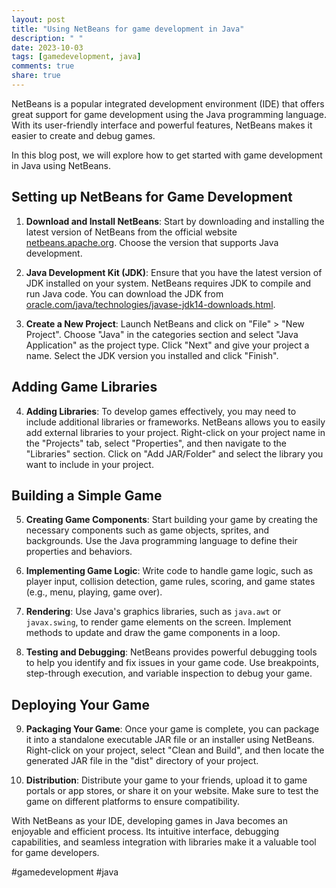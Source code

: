 ```yaml
---
layout: post
title: "Using NetBeans for game development in Java"
description: " "
date: 2023-10-03
tags: [gamedevelopment, java]
comments: true
share: true
---
```


NetBeans is a popular integrated development environment (IDE) that offers great support for game development using the Java programming language. With its user-friendly interface and powerful features, NetBeans makes it easier to create and debug games.

In this blog post, we will explore how to get started with game development in Java using NetBeans.

## Setting up NetBeans for Game Development

1. **Download and Install NetBeans**: Start by downloading and installing the latest version of NetBeans from the official website [netbeans.apache.org](http://netbeans.apache.org/). Choose the version that supports Java development.

2. **Java Development Kit (JDK)**: Ensure that you have the latest version of JDK installed on your system. NetBeans requires JDK to compile and run Java code. You can download the JDK from [oracle.com/java/technologies/javase-jdk14-downloads.html](https://www.oracle.com/java/technologies/javase-jdk14-downloads.html).

3. **Create a New Project**: Launch NetBeans and click on "File" > "New Project". Choose "Java" in the categories section and select "Java Application" as the project type. Click "Next" and give your project a name. Select the JDK version you installed and click "Finish".

## Adding Game Libraries

4. **Adding Libraries**: To develop games effectively, you may need to include additional libraries or frameworks. NetBeans allows you to easily add external libraries to your project. Right-click on your project name in the "Projects" tab, select "Properties", and then navigate to the "Libraries" section. Click on "Add JAR/Folder" and select the library you want to include in your project.

## Building a Simple Game

5. **Creating Game Components**: Start building your game by creating the necessary components such as game objects, sprites, and backgrounds. Use the Java programming language to define their properties and behaviors.

6. **Implementing Game Logic**: Write code to handle game logic, such as player input, collision detection, game rules, scoring, and game states (e.g., menu, playing, game over).

7. **Rendering**: Use Java's graphics libraries, such as `java.awt` or `javax.swing`, to render game elements on the screen. Implement methods to update and draw the game components in a loop.

8. **Testing and Debugging**: NetBeans provides powerful debugging tools to help you identify and fix issues in your game code. Use breakpoints, step-through execution, and variable inspection to debug your game.

## Deploying Your Game

9. **Packaging Your Game**: Once your game is complete, you can package it into a standalone executable JAR file or an installer using NetBeans. Right-click on your project, select "Clean and Build", and then locate the generated JAR file in the "dist" directory of your project.

10. **Distribution**: Distribute your game to your friends, upload it to game portals or app stores, or share it on your website. Make sure to test the game on different platforms to ensure compatibility.

With NetBeans as your IDE, developing games in Java becomes an enjoyable and efficient process. Its intuitive interface, debugging capabilities, and seamless integration with libraries make it a valuable tool for game developers.

#gamedevelopment #java